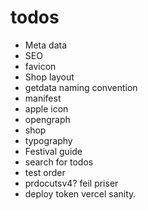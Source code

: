 # todos

- Meta data
- SEO
- favicon
- Shop layout
- getdata naming convention
- manifest
- apple icon
- opengraph
- shop
- typography
- Festival guide
- search for todos
- test order
- prdocutsv4? feil priser
- deploy token vercel sanity.
